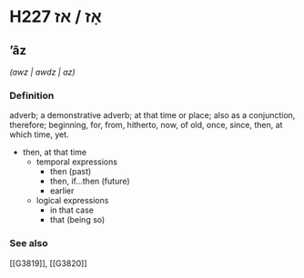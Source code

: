 # H227 אָז / אז

## ʼâz

_(awz | awdz | az)_

### Definition

adverb; a demonstrative adverb; at that time or place; also as a conjunction, therefore; beginning, for, from, hitherto, now, of old, once, since, then, at which time, yet.

- then, at that time
    - temporal expressions
        - then (past)
        - then, if...then (future)
        - earlier
    - logical expressions
        - in that case
        - that (being so)
### See also

[[G3819]], [[G3820]]

